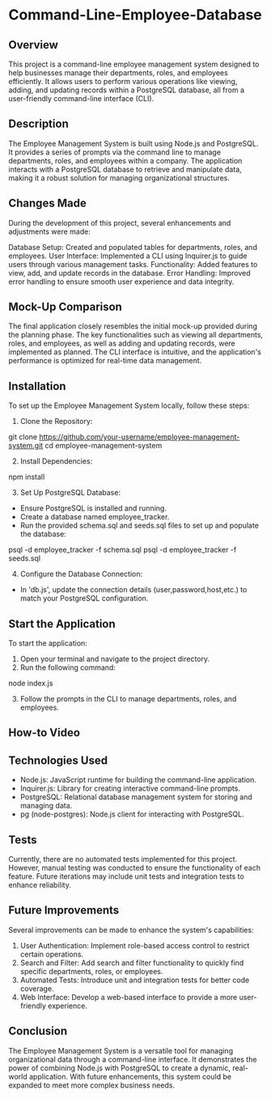 # Command-Line-Employee-Database

## Overview

This project is a command-line employee management system designed to help businesses manage their departments, roles, and employees efficiently. It allows users to perform various operations like viewing, adding, and updating records within a PostgreSQL database, all from a user-friendly command-line interface (CLI).

## Description

The Employee Management System is built using Node.js and PostgreSQL. It provides a series of prompts via the command line to manage departments, roles, and employees within a company. The application interacts with a PostgreSQL database to retrieve and manipulate data, making it a robust solution for managing organizational structures.

## Changes Made

During the development of this project, several enhancements and adjustments were made:

Database Setup: Created and populated tables for departments, roles, and employees.
User Interface: Implemented a CLI using Inquirer.js to guide users through various management tasks.
Functionality: Added features to view, add, and update records in the database.
Error Handling: Improved error handling to ensure smooth user experience and data integrity.

## Mock-Up Comparison

The final application closely resembles the initial mock-up provided during the planning phase. The key functionalities such as viewing all departments, roles, and employees, as well as adding and updating records, were implemented as planned. The CLI interface is intuitive, and the application's performance is optimized for real-time data management.

## Installation

To set up the Employee Management System locally, follow these steps:

1. Clone the Repository:

git clone https://github.com/your-username/employee-management-system.git
cd employee-management-system

2. Install Dependencies:

npm install

3. Set Up PostgreSQL Database:
- Ensure PostgreSQL is installed and running.
- Create a database named employee_tracker.
- Run the provided schema.sql and seeds.sql files to set up and populate the database:

psql -d employee_tracker -f schema.sql
psql -d employee_tracker -f seeds.sql

4. Configure the Database Connection:
- In 'db.js', update the connection details (user,password,host,etc.) to match your PostgreSQL configuration.

## Start the Application

To start the application:

1. Open your terminal and navigate to the project directory.
2. Run the following command:

node index.js

3. Follow the prompts in the CLI to manage departments, roles, and employees.

## How-to Video


## Technologies Used

- Node.js: JavaScript runtime for building the command-line application.
- Inquirer.js: Library for creating interactive command-line prompts.
- PostgreSQL: Relational database management system for storing and managing data.
- pg (node-postgres): Node.js client for interacting with PostgreSQL.

## Tests

Currently, there are no automated tests implemented for this project. However, manual testing was conducted to ensure the functionality of each feature. Future iterations may include unit tests and integration tests to enhance reliability.

## Future Improvements

Several improvements can be made to enhance the system's capabilities:

1. User Authentication: Implement role-based access control to restrict certain operations.
2. Search and Filter: Add search and filter functionality to quickly find specific departments, roles, or employees.
3. Automated Tests: Introduce unit and integration tests for better code coverage.
4. Web Interface: Develop a web-based interface to provide a more user-friendly experience.

## Conclusion

The Employee Management System is a versatile tool for managing organizational data through a command-line interface. It demonstrates the power of combining Node.js with PostgreSQL to create a dynamic, real-world application. With future enhancements, this system could be expanded to meet more complex business needs.